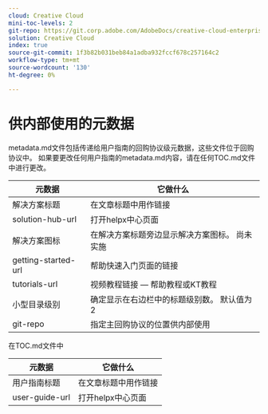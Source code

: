 ```yaml
---
cloud: Creative Cloud
mini-toc-levels: 2
git-repo: https://git.corp.adobe.com/AdobeDocs/creative-cloud-enterprise-learn.zh-Hans
solution: Creative Cloud
index: true
source-git-commit: 1f3b82b031beb84a1adba932fccf678c257164c2
workflow-type: tm+mt
source-wordcount: '130'
ht-degree: 0%

---
```



# 供内部使用的元数据

metadata.md文件包括传递给用户指南的回购协议级元数据，这些文件位于回购协议中。 如果要更改任何用户指南的metadata.md内容，请在任何TOC.md文件中进行更改。

| 元数据 | 它做什么 |
|--- |--- |
| 解决方案标题 | 在文章标题中用作链接 |
| solution-hub-url | 打开helpx中心页面 |
| 解决方案图标 | 在解决方案标题旁边显示解决方案图标。 尚未实施 |
| getting-started-url | 帮助快速入门页面的链接 |
| tutorials-url | 视频教程链接 — 帮助教程或KT教程 |
| 小型目录级别 | 确定显示在右边栏中的标题级别数。 默认值为2 |
| git-repo | 指定主回购协议的位置供内部使用 |

在TOC.md文件中

| 元数据 | 它做什么 |
|--- |--- |
| 用户指南标题 | 在文章标题中用作链接 |
| user-guide-url | 打开helpx中心页面 |
